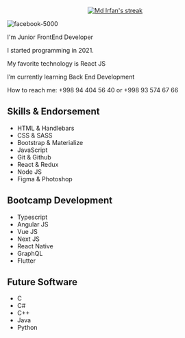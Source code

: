 
<p align="center">
    <a href="https://github.com/SokhibjonDev/github-readme-streak-stats">
        <img title="Get streak stats for your profile at git.io/streak-stats" alt="Md Irfan's streak" src="https://github-readme-streak-stats.herokuapp.com/?user=SokhibjonDev&theme=black-ice&hide_border=true&stroke=0000&background=060A0CD0"/>
    </a>
</p>

![facebook-5000](https://user-images.githubusercontent.com/110424000/182250542-576c4aec-c02d-4aab-b26c-9402f98575d9.jpg)



I'm Junior FrontEnd Developer 

I started programming in 2021.

My favorite technology is React JS

I’m currently learning Back End Development

How to reach me: +998 94 404 56 40 or +998 93 574 67 66



## Skills & Endorsement

* HTML & Handlebars
* CSS & SASS
* Bootstrap & Materialize
* JavaScript
* Git & Github
* React & Redux
* Node JS
* Figma & Photoshop

## Bootcamp Development   
* Typescript
* Angular JS
* Vue JS
* Next JS
* React Native
* GraphQL
* Flutter
## Future Software
* C
* C#
* C++
* Java 
* Python

